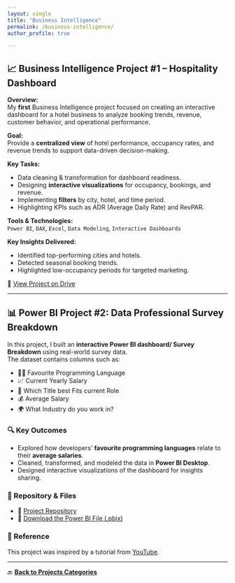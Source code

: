 ```yaml
---
layout: single
title: "Business Intelligence"
permalink: /business-intelligence/
author_profile: true

---
```


## 📈 Business Intelligence Project #1 – Hospitality Dashboard 

**Overview:**  
My **first** Business Intelligence project focused on creating an interactive dashboard for a hotel business to analyze booking trends, revenue, customer behavior, and operational performance.

**Goal:**  
Provide a **centralized view** of hotel performance, occupancy rates, and revenue trends to support data-driven decision-making.

**Key Tasks:**  
- Data cleaning & transformation for dashboard readiness.  
- Designing **interactive visualizations** for occupancy, bookings, and revenue.  
- Implementing **filters** by city, hotel, and time period.  
- Highlighting KPIs such as ADR (Average Daily Rate) and RevPAR.

**Tools & Technologies:**  
`Power BI`, `DAX`, `Excel`, `Data Modeling`, `Interactive Dashboards`

**Key Insights Delivered:**  
- Identified top-performing cities and hotels.  
- Detected seasonal booking trends.  
- Highlighted low-occupancy periods for targeted marketing.

🔗 [View Project on Drive](https://drive.google.com/file/d/1U7hRPGJVLRrHJ1Wx5tkd4o9P5e1FIXva/view?usp=sharing)

---
## 📊 Power BI Project #2: Data Professional Survey Breakdown 

In this project, I built an **interactive Power BI dashboard/ Survey Breakdown** using real-world survey data.  
The dataset contains columns such as:  
- 👩‍💻 Favourite Programming Language
- 📈 Current Yearly Salary
- 📝 Which Title best Fits current Role
- 💰 Average Salary  
- 🌍 What Industry do you work in?   

### 🔍 Key Outcomes
- Explored how developers’ **favourite programming languages** relate to their **average salaries**.  
- Cleaned, transformed, and modeled the data in **Power BI Desktop**.  
- Designed interactive visualizations of the dashboard for insights sharing.  

### 📂 Repository & Files
- 📝 [Project Repository](https://github.com/jedidahwavinya/PowerBi-Projects)
- 📑 [Download the Power BI File (.pbix)](https://github.com/jedidahwavinya/PowerBi-Projects/blob/main/Professional%20Survey%20dashboard.pbix)

### 🎥 Reference
This project was inspired by a tutorial from [YouTube](https://youtu.be/pixlHHe_lNQ).  

---

🔙 [**Back to Projects Categories**](/projects.md)
